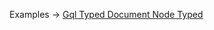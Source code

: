 <p class="ExampleLinks">Examples <span class="ExampleLinksTitleSeparator">-></span> <a href="../../examples/gql/gql-typed-document-node-typed">Gql Typed Document Node Typed</a></p>
